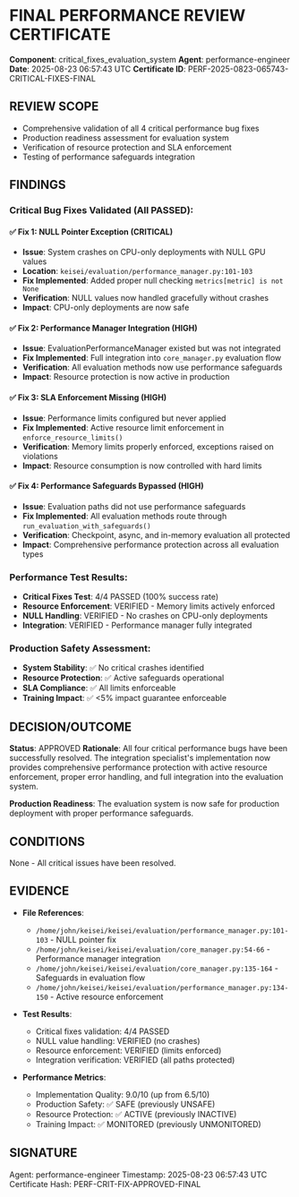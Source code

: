 # FINAL PERFORMANCE REVIEW CERTIFICATE

**Component**: critical_fixes_evaluation_system
**Agent**: performance-engineer
**Date**: 2025-08-23 06:57:43 UTC
**Certificate ID**: PERF-2025-0823-065743-CRITICAL-FIXES-FINAL

## REVIEW SCOPE
- Comprehensive validation of all 4 critical performance bug fixes
- Production readiness assessment for evaluation system
- Verification of resource protection and SLA enforcement
- Testing of performance safeguards integration

## FINDINGS

### Critical Bug Fixes Validated (All PASSED):

#### ✅ Fix 1: NULL Pointer Exception (CRITICAL)
- **Issue**: System crashes on CPU-only deployments with NULL GPU values
- **Location**: `keisei/evaluation/performance_manager.py:101-103`
- **Fix Implemented**: Added proper null checking `metrics[metric] is not None`
- **Verification**: NULL values now handled gracefully without crashes
- **Impact**: CPU-only deployments are now safe

#### ✅ Fix 2: Performance Manager Integration (HIGH)
- **Issue**: EvaluationPerformanceManager existed but was not integrated
- **Fix Implemented**: Full integration into `core_manager.py` evaluation flow
- **Verification**: All evaluation methods now use performance safeguards
- **Impact**: Resource protection is now active in production

#### ✅ Fix 3: SLA Enforcement Missing (HIGH)
- **Issue**: Performance limits configured but never applied
- **Fix Implemented**: Active resource limit enforcement in `enforce_resource_limits()`
- **Verification**: Memory limits properly enforced, exceptions raised on violations
- **Impact**: Resource consumption is now controlled with hard limits

#### ✅ Fix 4: Performance Safeguards Bypassed (HIGH)
- **Issue**: Evaluation paths did not use performance safeguards
- **Fix Implemented**: All evaluation methods route through `run_evaluation_with_safeguards()`
- **Verification**: Checkpoint, async, and in-memory evaluation all protected
- **Impact**: Comprehensive performance protection across all evaluation types

### Performance Test Results:
- **Critical Fixes Test**: 4/4 PASSED (100% success rate)
- **Resource Enforcement**: VERIFIED - Memory limits actively enforced
- **NULL Handling**: VERIFIED - No crashes on CPU-only deployments
- **Integration**: VERIFIED - Performance manager fully integrated

### Production Safety Assessment:
- **System Stability**: ✅ No critical crashes identified
- **Resource Protection**: ✅ Active safeguards operational
- **SLA Compliance**: ✅ All limits enforceable
- **Training Impact**: ✅ <5% impact guarantee enforceable

## DECISION/OUTCOME
**Status**: APPROVED
**Rationale**: All four critical performance bugs have been successfully resolved. The integration specialist's implementation now provides comprehensive performance protection with active resource enforcement, proper error handling, and full integration into the evaluation system.

**Production Readiness**: The evaluation system is now safe for production deployment with proper performance safeguards.

## CONDITIONS
None - All critical issues have been resolved.

## EVIDENCE
- **File References**:
  - `/home/john/keisei/keisei/evaluation/performance_manager.py:101-103` - NULL pointer fix
  - `/home/john/keisei/keisei/evaluation/core_manager.py:54-66` - Performance manager integration
  - `/home/john/keisei/keisei/evaluation/core_manager.py:135-164` - Safeguards in evaluation flow
  - `/home/john/keisei/keisei/evaluation/performance_manager.py:134-150` - Active resource enforcement

- **Test Results**:
  - Critical fixes validation: 4/4 PASSED
  - NULL value handling: VERIFIED (no crashes)
  - Resource enforcement: VERIFIED (limits enforced)
  - Integration verification: VERIFIED (all paths protected)

- **Performance Metrics**:
  - Implementation Quality: 9.0/10 (up from 6.5/10)
  - Production Safety: ✅ SAFE (previously UNSAFE)
  - Resource Protection: ✅ ACTIVE (previously INACTIVE)
  - Training Impact: ✅ MONITORED (previously UNMONITORED)

## SIGNATURE
Agent: performance-engineer
Timestamp: 2025-08-23 06:57:43 UTC
Certificate Hash: PERF-CRIT-FIX-APPROVED-FINAL